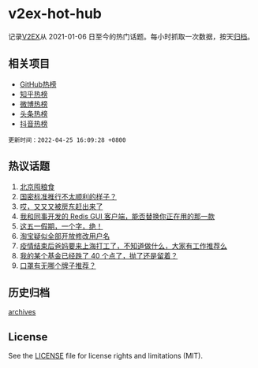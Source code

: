 # v2ex-hot-hub

 记录[V2EX](https://www.v2ex.com/)从 2021-01-06 日至今的热门话题。每小时抓取一次数据，按天[归档](archives)。
 
 ## 相关项目

- [GitHub热榜](https://github.com/snaildev/github-hot-hub)
- [知乎热榜](https://github.com/snaildev/zhihu-hot-hub)
- [微博热榜](https://github.com/snaildev/weibo-hot-hub)
- [头条热榜](https://github.com/snaildev/toutiao-hot-hub)
- [抖音热榜](https://github.com/snaildev/douyin-hot-hub)


 `更新时间：2022-04-25 16:09:28 +0800`

## 热议话题

1. [北京囤粮食](https://www.v2ex.com/t/848958)
1. [国密标准推行不太顺利的样子？](https://www.v2ex.com/t/848968)
1. [哎，又又又被房东赶出来了](https://www.v2ex.com/t/849007)
1. [我和同事开发的 Redis GUI 客户端，能否替换你正在用的那一款](https://www.v2ex.com/t/849043)
1. [这五一假期，一个字，绝！](https://www.v2ex.com/t/848952)
1. [淘宝疑似全部开放修改用户名](https://www.v2ex.com/t/849042)
1. [疫情结束后爸妈要来上海打工了，不知道做什么，大家有工作推荐么](https://www.v2ex.com/t/849092)
1. [我的某个基金已经跌了 40 个点了，抛了还是留着？](https://www.v2ex.com/t/849073)
1. [口罩有无哪个牌子推荐？](https://www.v2ex.com/t/849041)

## 历史归档

[archives](archives)

## License

See the [LICENSE](LICENSE) file for license rights and limitations (MIT).
